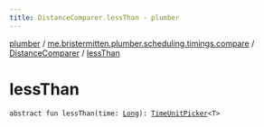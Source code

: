 ```yaml
---
title: DistanceComparer.lessThan - plumber
---
```


[plumber](../../index.html) / [me.bristermitten.plumber.scheduling.timings.compare](../index.html) / [DistanceComparer](index.html) / [lessThan](./less-than.html)

# lessThan

`abstract fun lessThan(time: `[`Long`](https://kotlinlang.org/api/latest/jvm/stdlib/kotlin/-long/index.html)`): `[`TimeUnitPicker`](../../me.bristermitten.plumber.scheduling.timings/-time-unit-picker/index.html)`<T>`